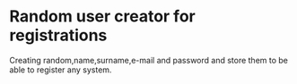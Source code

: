 # Random user creator for registrations
 Creating random,name,surname,e-mail and password and store them to be able to register any system.
